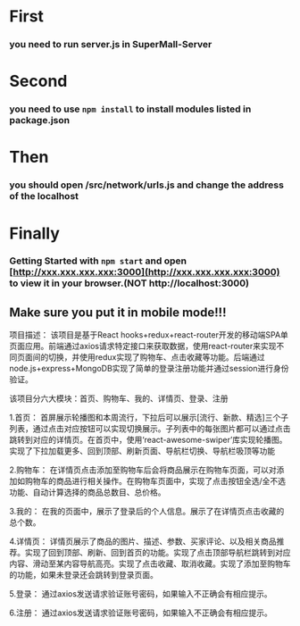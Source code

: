 # First
### you need to run server.js in SuperMall-Server

# Second
### you need to use `npm install` to install modules listed in package.json

# Then
### you should open /src/network/urls.js and change the address of the localhost

# Finally 
### Getting Started with `npm start` and open [http://xxx.xxx.xxx.xxx:3000](http://xxx.xxx.xxx.xxx:3000) to view it in your browser.(NOT http://localhost:3000)

## Make sure you put it in mobile mode!!!

项目描述：
	该项目是基于React hooks+redux+react-router开发的移动端SPA单页面应用。前端通过axios请求特定接口来获取数据，使用react-router来实现不同页面间的切换，并使用redux实现了购物车、点击收藏等功能。后端通过node.js+express+MongoDB实现了简单的登录注册功能并通过session进行身份验证。

该项目分六大模块：首页、购物车、我的、详情页、登录、注册

1.首页：
  首屏展示轮播图和本周流行，下拉后可以展示[流行、新款、精选]三个子列表，通过点击对应按钮可以实现切换展示。子列表中的每张图片都可以通过点击跳转到对应的详情页。在首页中，使用‘react-awesome-swiper’库实现轮播图。实现了下拉加载更多、回到顶部、刷新页面、导航栏切换、导航栏吸顶等功能

2.购物车：
	在详情页点击添加至购物车后会将商品展示在购物车页面，可以对添加如购物车的商品进行相关操作。在购物车页面中，实现了点击按钮全选/全不选功能、自动计算选择的商品总数目、总价格。

3.我的：
	在我的页面中，展示了登录后的个人信息。展示了在详情页点击收藏的总个数。

4.详情页：
	详情页展示了商品的图片、描述、参数、买家评论、以及相关商品推荐。实现了回到顶部、刷新、回到首页的功能。实现了点击顶部导航栏跳转到对应内容、滑动至某内容导航高亮。实现了点击收藏、取消收藏。实现了添加至购物车的功能，如果未登录还会跳转到登录页面。

5.登录：
	通过axios发送请求验证账号密码，如果输入不正确会有相应提示。

6.注册：
  通过axios发送请求验证账号密码，如果输入不正确会有相应提示。
